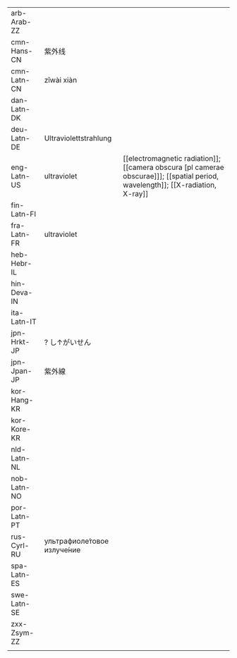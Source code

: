 | | | |
|-|-|-|
| arb-Arab-ZZ |  |  |
| cmn-Hans-CN | 紫外线 |  |
| cmn-Latn-CN | zǐwài xiàn |  |
| dan-Latn-DK |  |  |
| deu-Latn-DE | Ultraviolettstrahlung |  |
| eng-Latn-US | ultraviolet | [[electromagnetic radiation]]; [[camera obscura [pl camerae obscurae]]]; [[spatial period, wavelength]]; [[X-radiation, X-ray]] |
| fin-Latn-FI |  |  |
| fra-Latn-FR | ultraviolet |  |
| heb-Hebr-IL |  |  |
| hin-Deva-IN |  |  |
| ita-Latn-IT |  |  |
| jpn-Hrkt-JP | ? し↑がいせん |  |
| jpn-Jpan-JP | 紫外線 |  |
| kor-Hang-KR |  |  |
| kor-Kore-KR |  |  |
| nld-Latn-NL |  |  |
| nob-Latn-NO |  |  |
| por-Latn-PT |  |  |
| rus-Cyrl-RU | ультрафиоле́товое излуче́ние |  |
| spa-Latn-ES |  |  |
| swe-Latn-SE |  |  |
| zxx-Zsym-ZZ |  |  |
|  |  |  |
